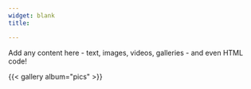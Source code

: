 ```yaml
---
widget: blank
title: 

---
```



Add any content here - text, images, videos, galleries - and even HTML code!

{{< gallery album="pics" >}}
